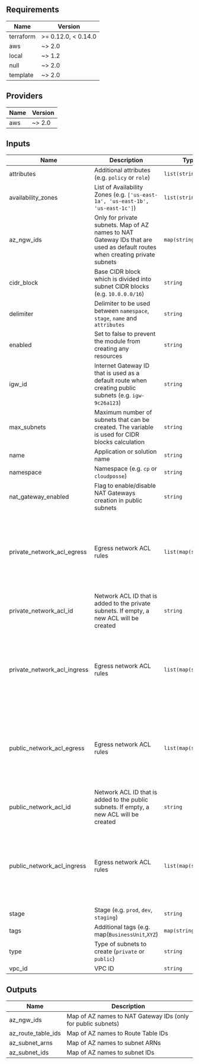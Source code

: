 ## Requirements

| Name | Version |
|------|---------|
| terraform | >= 0.12.0, < 0.14.0 |
| aws | ~> 2.0 |
| local | ~> 1.2 |
| null | ~> 2.0 |
| template | ~> 2.0 |

## Providers

| Name | Version |
|------|---------|
| aws | ~> 2.0 |

## Inputs

| Name | Description | Type | Default | Required |
|------|-------------|------|---------|:--------:|
| attributes | Additional attributes (e.g. `policy` or `role`) | `list(string)` | `[]` | no |
| availability\_zones | List of Availability Zones (e.g. `['us-east-1a', 'us-east-1b', 'us-east-1c']`) | `list(string)` | n/a | yes |
| az\_ngw\_ids | Only for private subnets. Map of AZ names to NAT Gateway IDs that are used as default routes when creating private subnets | `map(string)` | `{}` | no |
| cidr\_block | Base CIDR block which is divided into subnet CIDR blocks (e.g. `10.0.0.0/16`) | `string` | n/a | yes |
| delimiter | Delimiter to be used between `namespace`, `stage`, `name` and `attributes` | `string` | `"-"` | no |
| enabled | Set to false to prevent the module from creating any resources | `string` | `"true"` | no |
| igw\_id | Internet Gateway ID that is used as a default route when creating public subnets (e.g. `igw-9c26a123`) | `string` | `""` | no |
| max\_subnets | Maximum number of subnets that can be created. The variable is used for CIDR blocks calculation | `string` | `"6"` | no |
| name | Application or solution name | `string` | n/a | yes |
| namespace | Namespace (e.g. `cp` or `cloudposse`) | `string` | n/a | yes |
| nat\_gateway\_enabled | Flag to enable/disable NAT Gateways creation in public subnets | `string` | `"true"` | no |
| private\_network\_acl\_egress | Egress network ACL rules | `list(map(string))` | <pre>[<br>  {<br>    "action": "allow",<br>    "cidr_block": "0.0.0.0/0",<br>    "from_port": 0,<br>    "protocol": "-1",<br>    "rule_no": 100,<br>    "to_port": 0<br>  }<br>]</pre> | no |
| private\_network\_acl\_id | Network ACL ID that is added to the private subnets. If empty, a new ACL will be created | `string` | `""` | no |
| private\_network\_acl\_ingress | Egress network ACL rules | `list(map(string))` | <pre>[<br>  {<br>    "action": "allow",<br>    "cidr_block": "0.0.0.0/0",<br>    "from_port": 0,<br>    "protocol": "-1",<br>    "rule_no": 100,<br>    "to_port": 0<br>  }<br>]</pre> | no |
| public\_network\_acl\_egress | Egress network ACL rules | `list(map(string))` | <pre>[<br>  {<br>    "action": "allow",<br>    "cidr_block": "0.0.0.0/0",<br>    "from_port": 0,<br>    "protocol": "-1",<br>    "rule_no": 100,<br>    "to_port": 0<br>  }<br>]</pre> | no |
| public\_network\_acl\_id | Network ACL ID that is added to the public subnets. If empty, a new ACL will be created | `string` | `""` | no |
| public\_network\_acl\_ingress | Egress network ACL rules | `list(map(string))` | <pre>[<br>  {<br>    "action": "allow",<br>    "cidr_block": "0.0.0.0/0",<br>    "from_port": 0,<br>    "protocol": "-1",<br>    "rule_no": 100,<br>    "to_port": 0<br>  }<br>]</pre> | no |
| stage | Stage (e.g. `prod`, `dev`, `staging`) | `string` | n/a | yes |
| tags | Additional tags (e.g. map(`BusinessUnit`,`XYZ`) | `map(string)` | `{}` | no |
| type | Type of subnets to create (`private` or `public`) | `string` | `"private"` | no |
| vpc\_id | VPC ID | `string` | n/a | yes |

## Outputs

| Name | Description |
|------|-------------|
| az\_ngw\_ids | Map of AZ names to NAT Gateway IDs (only for public subnets) |
| az\_route\_table\_ids | Map of AZ names to Route Table IDs |
| az\_subnet\_arns | Map of AZ names to subnet ARNs |
| az\_subnet\_ids | Map of AZ names to subnet IDs |

